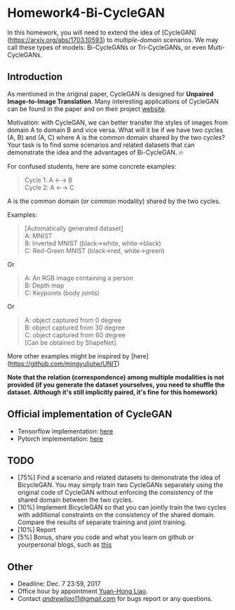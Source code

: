 # Homework4-Bi-CycleGAN

In this homework, you will need to extend the idea of [CycleGAN] (https://arxiv.org/abs/1703.10593) to *multiple-domain* scenarios. We may call these types of models: Bi-CycleGANs or Tri-CycleGANs, or even Multi-CycleGANs.


## Introduction

As mentioned in the original paper, CycleGAN is designed for **Unpaired Image-to-Image Translation**. Many interesting applications of CycleGAN can be found in the paper and on their project [website](https://junyanz.github.io/CycleGAN/). 

Motivation: with CycleGAN, we can better transfer the styles of images from domain A to domain B and vice versa. What will it be if we have two cycles (A, B) and (A, C) where A is the common domain shared by the two cycles? Your task is to find some scenarios and related datasets that can demonstrate the idea and the advantages of Bi-CycleGAN. :fire:

For confused students, here are some concrete examples:

>Cycle 1: A ←→ B   
>Cycle 2: A ←→ C

A is the common domain (or common modality) shared by the two cycles.

Examples:   
>[Automatically generated dataset]   
>A: MNIST   
>B: Inverted MNIST (black->white, white->black)   
>C: Red-Green MNIST (black->red, white->green)   

Or

>A: An RGB image containing a person   
>B: Depth map   
>C: Keypoints (body joints)   

Or

>A: object captured from 0 degree    
>B: object captured from 30 degree   
>C: object captured from 60 degree   
>[Can be obtained by ShapeNet]

More other examples might be inspired by [here] (https://github.com/mingyuliutw/UNIT)

**Note that the relation (correspondence) among multiple modalities is not provided (if you generate the dataset yourselves, you need to shuffle the dataset. Although it's still implicitly paired, it's fine for this homework)**

## Official implementation of CycleGAN
- Tensorflow implementation: [here](https://github.com/junyanz/CycleGAN)
- Pytorch implementation: [here](https://github.com/junyanz/pytorch-CycleGAN-and-pix2pix)


## TODO
- [75%] Find a scenario and related datasets to demonstrate the idea of BicycleGAN. You may simply train two CycleGANs separately using the original code of CycleGAN without enforcing the consistency of the shared domain between the two cycles. 
- [10%] Implement BicycleGAN so that you can jointly train the two cycles with additional constraints on the consistency of the shared domain. Compare the results of separate training and joint training.
- [10%] Report 
- [5%] Bonus, share you code and what you learn on github or  yourpersonal blogs, such as [this](https://andrewliao11.github.io/object/detection/2016/07/23/detection/)

## Other
- Deadline: Dec. 7 23:59, 2017
- Office hour by appointment [Yuan-Hong Liao](https://andrewliao11.github.io).
- Contact *andrewliao11@gmail.com* for bugs report or any questions.
